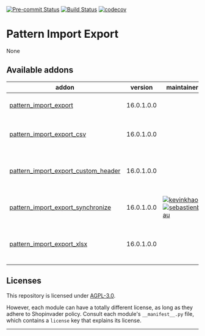 
<!-- /!\ Non OCA Context : Set here the badge of your runbot / runboat instance. -->
[![Pre-commit Status](https://github.com/shopinvader/pattern-import-export/actions/workflows/pre-commit.yml/badge.svg?branch=16.0)](https://github.com/shopinvader/pattern-import-export/actions/workflows/pre-commit.yml?query=branch%3A16.0)
[![Build Status](https://github.com/shopinvader/pattern-import-export/actions/workflows/test.yml/badge.svg?branch=16.0)](https://github.com/shopinvader/pattern-import-export/actions/workflows/test.yml?query=branch%3A16.0)
[![codecov](https://codecov.io/gh/shopinvader/pattern-import-export/branch/16.0/graph/badge.svg)](https://codecov.io/gh/shopinvader/pattern-import-export)
<!-- /!\ Non OCA Context : Set here the badge of your translation instance. -->

<!-- /!\ do not modify above this line -->

# Pattern Import Export

None

<!-- /!\ do not modify below this line -->

<!-- prettier-ignore-start -->

[//]: # (addons)

Available addons
----------------
addon | version | maintainers | summary
--- | --- | --- | ---
[pattern_import_export](pattern_import_export/) | 16.0.1.0.0 |  | Pattern for import or export
[pattern_import_export_csv](pattern_import_export_csv/) | 16.0.1.0.0 |  | Pattern for import or export from to CSV files
[pattern_import_export_custom_header](pattern_import_export_custom_header/) | 16.0.1.0.0 |  | Allow to use custom headers names in export files
[pattern_import_export_synchronize](pattern_import_export_synchronize/) | 16.0.1.0.0 | [![kevinkhao](https://github.com/kevinkhao.png?size=30px)](https://github.com/kevinkhao) [![sebastienbeau](https://github.com/sebastienbeau.png?size=30px)](https://github.com/sebastienbeau) | Attachment Synchronize using patterns
[pattern_import_export_xlsx](pattern_import_export_xlsx/) | 16.0.1.0.0 |  | Pattern for import or export from to XLSX files

[//]: # (end addons)

<!-- prettier-ignore-end -->

## Licenses

This repository is licensed under [AGPL-3.0](LICENSE).

However, each module can have a totally different license, as long as they adhere to Shopinvader
policy. Consult each module's `__manifest__.py` file, which contains a `license` key
that explains its license.

----
<!-- /!\ Non OCA Context : Set here the full description of your organization. -->

